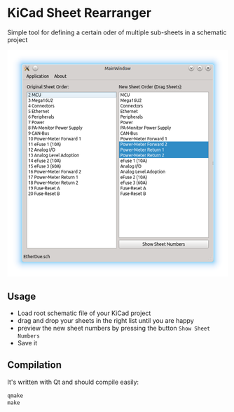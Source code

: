 # KiCad Sheet Rearranger
Simple tool for defining a certain oder of multiple sub-sheets in a schematic project

![](screenshot-20150307.png)

## Usage
* Load root schematic file of your KiCad project
* drag and drop your sheets in the right list until you are happy
* preview the new sheet numbers by pressing the button `Show Sheet Numbers`
* Save it

## Compilation
It's written with Qt and should compile easily:  
```
qmake
make
```
